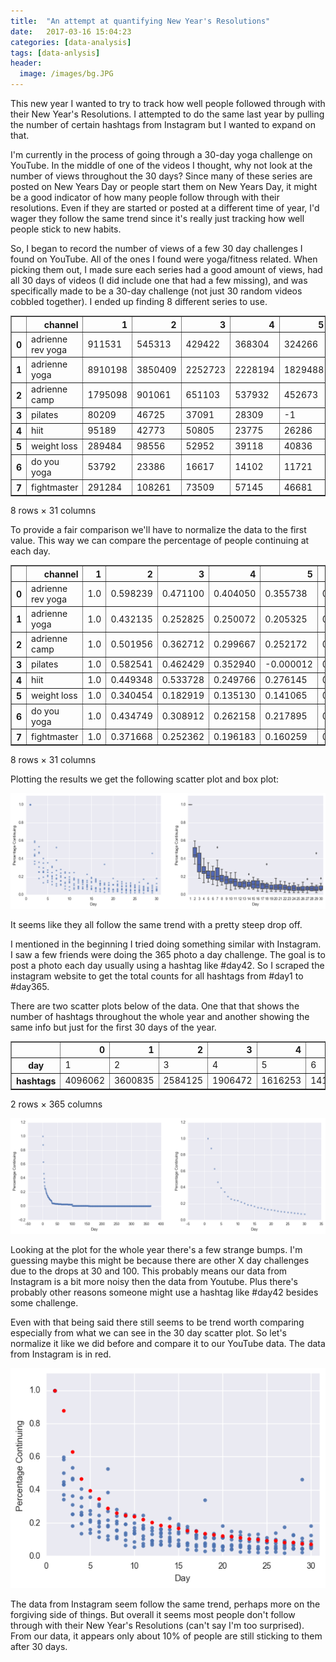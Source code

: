 ```yaml
---
title:  "An attempt at quantifying New Year's Resolutions"
date:   2017-03-16 15:04:23
categories: [data-analysis]
tags: [data-anlysis]
header:
  image: /images/bg.JPG
---
```


This new year I wanted to try to track how well people followed through with their New Year's Resolutions. I attempted to do the same last year by pulling the number of certain hashtags from Instagram but I wanted to expand on that.

I'm currently in the process of going through a 30-day yoga challenge on YouTube. In the middle of one of the videos I thought, why not look at the number of views throughout the 30 days? Since many of these series are posted on New Years Day or people start them on New Years Day, it might be a good indicator of how many people follow through with their resolutions. Even if they are started or posted at a different time of year, I'd wager they follow the same trend since it's really just tracking how well people stick to new habits.

So, I began to record the number of views of a few 30 day challenges I found on YouTube. All of the ones I found were yoga/fitness related. When picking them out, I made sure each series had a good amount of views, had all 30 days of videos (I did include one that had a few missing), and was specifically made to be a 30-day challenge (not just 30 random videos cobbled together). I ended up finding 8 different series to use.

<div>
<table border="1" class="dataframe">
  <thead>
    <tr style="text-align: right;">
      <th></th>
      <th>channel</th>
      <th>1</th>
      <th>2</th>
      <th>3</th>
      <th>4</th>
      <th>5</th>
      <th>6</th>
      <th>7</th>
      <th>8</th>
      <th>9</th>
      <th>...</th>
      <th>21</th>
      <th>22</th>
      <th>23</th>
      <th>24</th>
      <th>25</th>
      <th>26</th>
      <th>27</th>
      <th>28</th>
      <th>29</th>
      <th>30</th>
    </tr>
  </thead>
  <tbody>
    <tr>
      <th>0</th>
      <td>adrienne rev yoga</td>
      <td>911531</td>
      <td>545313</td>
      <td>429422</td>
      <td>368304</td>
      <td>324266</td>
      <td>286884</td>
      <td>245931</td>
      <td>220817</td>
      <td>222010</td>
      <td>...</td>
      <td>102998</td>
      <td>85708</td>
      <td>82468</td>
      <td>81209</td>
      <td>74537</td>
      <td>73447</td>
      <td>69126</td>
      <td>68497</td>
      <td>66419</td>
      <td>62551</td>
    </tr>
    <tr>
      <th>1</th>
      <td>adrienne yoga</td>
      <td>8910198</td>
      <td>3850409</td>
      <td>2252723</td>
      <td>2228194</td>
      <td>1829488</td>
      <td>1775841</td>
      <td>1654837</td>
      <td>1411159</td>
      <td>1237898</td>
      <td>...</td>
      <td>598810</td>
      <td>534680</td>
      <td>527687</td>
      <td>527289</td>
      <td>458953</td>
      <td>542212</td>
      <td>469993</td>
      <td>428423</td>
      <td>404578</td>
      <td>419763</td>
    </tr>
    <tr>
      <th>2</th>
      <td>adrienne camp</td>
      <td>1795098</td>
      <td>901061</td>
      <td>651103</td>
      <td>537932</td>
      <td>452673</td>
      <td>442926</td>
      <td>391610</td>
      <td>353122</td>
      <td>343971</td>
      <td>...</td>
      <td>179137</td>
      <td>176306</td>
      <td>186910</td>
      <td>178973</td>
      <td>175676</td>
      <td>181670</td>
      <td>157493</td>
      <td>150629</td>
      <td>157835</td>
      <td>158397</td>
    </tr>
    <tr>
      <th>3</th>
      <td>pilates</td>
      <td>80209</td>
      <td>46725</td>
      <td>37091</td>
      <td>28309</td>
      <td>-1</td>
      <td>24429</td>
      <td>30904</td>
      <td>22662</td>
      <td>20334</td>
      <td>...</td>
      <td>12184</td>
      <td>9931</td>
      <td>10267</td>
      <td>10578</td>
      <td>6719</td>
      <td>-1</td>
      <td>7560</td>
      <td>10266</td>
      <td>8573</td>
      <td>10069</td>
    </tr>
    <tr>
      <th>4</th>
      <td>hiit</td>
      <td>95189</td>
      <td>42773</td>
      <td>50805</td>
      <td>23775</td>
      <td>26286</td>
      <td>20125</td>
      <td>9434</td>
      <td>19974</td>
      <td>18259</td>
      <td>...</td>
      <td>11546</td>
      <td>13889</td>
      <td>5956</td>
      <td>10387</td>
      <td>10691</td>
      <td>13199</td>
      <td>16707</td>
      <td>11964</td>
      <td>43869</td>
      <td>17306</td>
    </tr>
    <tr>
      <th>5</th>
      <td>weight loss</td>
      <td>289484</td>
      <td>98556</td>
      <td>52952</td>
      <td>39118</td>
      <td>40836</td>
      <td>32784</td>
      <td>152201</td>
      <td>34284</td>
      <td>19343</td>
      <td>...</td>
      <td>11363</td>
      <td>7651</td>
      <td>7178</td>
      <td>6892</td>
      <td>6964</td>
      <td>7301</td>
      <td>5747</td>
      <td>18924</td>
      <td>6795</td>
      <td>14210</td>
    </tr>
    <tr>
      <th>6</th>
      <td>do you yoga</td>
      <td>53792</td>
      <td>23386</td>
      <td>16617</td>
      <td>14102</td>
      <td>11721</td>
      <td>9696</td>
      <td>9591</td>
      <td>8317</td>
      <td>6981</td>
      <td>...</td>
      <td>3296</td>
      <td>3738</td>
      <td>2628</td>
      <td>2434</td>
      <td>2826</td>
      <td>2794</td>
      <td>2637</td>
      <td>2294</td>
      <td>2576</td>
      <td>3272</td>
    </tr>
    <tr>
      <th>7</th>
      <td>fightmaster</td>
      <td>291284</td>
      <td>108261</td>
      <td>73509</td>
      <td>57145</td>
      <td>46681</td>
      <td>43222</td>
      <td>35433</td>
      <td>31659</td>
      <td>28494</td>
      <td>...</td>
      <td>13097</td>
      <td>16244</td>
      <td>13507</td>
      <td>13846</td>
      <td>13465</td>
      <td>12593</td>
      <td>18686</td>
      <td>13391</td>
      <td>12774</td>
      <td>16571</td>
    </tr>
  </tbody>
</table>
<p>8 rows × 31 columns</p>
</div>

To provide a fair comparison we'll have to normalize the data to the first value. This way we can compare the percentage of people continuing at each day.

<div>
<table border="1" class="dataframe">
  <thead>
    <tr style="text-align: right;">
      <th></th>
      <th>channel</th>
      <th>1</th>
      <th>2</th>
      <th>3</th>
      <th>4</th>
      <th>5</th>
      <th>6</th>
      <th>7</th>
      <th>8</th>
      <th>9</th>
      <th>...</th>
      <th>21</th>
      <th>22</th>
      <th>23</th>
      <th>24</th>
      <th>25</th>
      <th>26</th>
      <th>27</th>
      <th>28</th>
      <th>29</th>
      <th>30</th>
    </tr>
  </thead>
  <tbody>
    <tr>
      <th>0</th>
      <td>adrienne rev yoga</td>
      <td>1.0</td>
      <td>0.598239</td>
      <td>0.471100</td>
      <td>0.404050</td>
      <td>0.355738</td>
      <td>0.314728</td>
      <td>0.269800</td>
      <td>0.242248</td>
      <td>0.243557</td>
      <td>...</td>
      <td>0.112995</td>
      <td>0.094026</td>
      <td>0.090472</td>
      <td>0.089091</td>
      <td>0.081771</td>
      <td>0.080575</td>
      <td>0.075835</td>
      <td>0.075145</td>
      <td>0.072865</td>
      <td>0.068622</td>
    </tr>
    <tr>
      <th>1</th>
      <td>adrienne yoga</td>
      <td>1.0</td>
      <td>0.432135</td>
      <td>0.252825</td>
      <td>0.250072</td>
      <td>0.205325</td>
      <td>0.199304</td>
      <td>0.185724</td>
      <td>0.158376</td>
      <td>0.138930</td>
      <td>...</td>
      <td>0.067205</td>
      <td>0.060008</td>
      <td>0.059223</td>
      <td>0.059178</td>
      <td>0.051509</td>
      <td>0.060853</td>
      <td>0.052748</td>
      <td>0.048082</td>
      <td>0.045406</td>
      <td>0.047110</td>
    </tr>
    <tr>
      <th>2</th>
      <td>adrienne camp</td>
      <td>1.0</td>
      <td>0.501956</td>
      <td>0.362712</td>
      <td>0.299667</td>
      <td>0.252172</td>
      <td>0.246742</td>
      <td>0.218155</td>
      <td>0.196715</td>
      <td>0.191617</td>
      <td>...</td>
      <td>0.099792</td>
      <td>0.098215</td>
      <td>0.104122</td>
      <td>0.099701</td>
      <td>0.097864</td>
      <td>0.101203</td>
      <td>0.087735</td>
      <td>0.083911</td>
      <td>0.087926</td>
      <td>0.088239</td>
    </tr>
    <tr>
      <th>3</th>
      <td>pilates</td>
      <td>1.0</td>
      <td>0.582541</td>
      <td>0.462429</td>
      <td>0.352940</td>
      <td>-0.000012</td>
      <td>0.304567</td>
      <td>0.385293</td>
      <td>0.282537</td>
      <td>0.253513</td>
      <td>...</td>
      <td>0.151903</td>
      <td>0.123814</td>
      <td>0.128003</td>
      <td>0.131880</td>
      <td>0.083769</td>
      <td>-0.000012</td>
      <td>0.094254</td>
      <td>0.127991</td>
      <td>0.106883</td>
      <td>0.125535</td>
    </tr>
    <tr>
      <th>4</th>
      <td>hiit</td>
      <td>1.0</td>
      <td>0.449348</td>
      <td>0.533728</td>
      <td>0.249766</td>
      <td>0.276145</td>
      <td>0.211421</td>
      <td>0.099108</td>
      <td>0.209835</td>
      <td>0.191818</td>
      <td>...</td>
      <td>0.121296</td>
      <td>0.145910</td>
      <td>0.062570</td>
      <td>0.109120</td>
      <td>0.112313</td>
      <td>0.138661</td>
      <td>0.175514</td>
      <td>0.125687</td>
      <td>0.460862</td>
      <td>0.181807</td>
    </tr>
    <tr>
      <th>5</th>
      <td>weight loss</td>
      <td>1.0</td>
      <td>0.340454</td>
      <td>0.182919</td>
      <td>0.135130</td>
      <td>0.141065</td>
      <td>0.113250</td>
      <td>0.525767</td>
      <td>0.118431</td>
      <td>0.066819</td>
      <td>...</td>
      <td>0.039253</td>
      <td>0.026430</td>
      <td>0.024796</td>
      <td>0.023808</td>
      <td>0.024057</td>
      <td>0.025221</td>
      <td>0.019853</td>
      <td>0.065371</td>
      <td>0.023473</td>
      <td>0.049087</td>
    </tr>
    <tr>
      <th>6</th>
      <td>do you yoga</td>
      <td>1.0</td>
      <td>0.434749</td>
      <td>0.308912</td>
      <td>0.262158</td>
      <td>0.217895</td>
      <td>0.180250</td>
      <td>0.178298</td>
      <td>0.154614</td>
      <td>0.129778</td>
      <td>...</td>
      <td>0.061273</td>
      <td>0.069490</td>
      <td>0.048855</td>
      <td>0.045248</td>
      <td>0.052536</td>
      <td>0.051941</td>
      <td>0.049022</td>
      <td>0.042646</td>
      <td>0.047888</td>
      <td>0.060827</td>
    </tr>
    <tr>
      <th>7</th>
      <td>fightmaster</td>
      <td>1.0</td>
      <td>0.371668</td>
      <td>0.252362</td>
      <td>0.196183</td>
      <td>0.160259</td>
      <td>0.148384</td>
      <td>0.121644</td>
      <td>0.108688</td>
      <td>0.097822</td>
      <td>...</td>
      <td>0.044963</td>
      <td>0.055767</td>
      <td>0.046371</td>
      <td>0.047534</td>
      <td>0.046226</td>
      <td>0.043233</td>
      <td>0.064150</td>
      <td>0.045972</td>
      <td>0.043854</td>
      <td>0.056889</td>
    </tr>
  </tbody>
</table>
<p>8 rows × 31 columns</p>
</div>

Plotting the results we get the following scatter plot and box plot:

![png](/images/30day_Challenge_Analysis_Blog_files/30day_Challenge_Analysis_Blog_14_0.png)

It seems like they all follow the same trend with a pretty steep drop off.

I mentioned in the beginning I tried doing something similar with Instagram. I saw a few friends were doing the 365 photo a day challenge. The goal is to post a photo each day usually using a hashtag like #day42. So I scraped the instagram website to get the total counts for all hashtags from #day1 to #day365. 

There are two scatter plots below of the data. One that that shows the number of hashtags throughout the whole year and another showing the same info but just for the first 30 days of the year.

<div>
<table border="1" class="dataframe">
  <thead>
    <tr style="text-align: right;">
      <th></th>
      <th>0</th>
      <th>1</th>
      <th>2</th>
      <th>3</th>
      <th>4</th>
      <th>5</th>
      <th>6</th>
      <th>7</th>
      <th>8</th>
      <th>9</th>
      <th>...</th>
      <th>355</th>
      <th>356</th>
      <th>357</th>
      <th>358</th>
      <th>359</th>
      <th>360</th>
      <th>361</th>
      <th>362</th>
      <th>363</th>
      <th>364</th>
    </tr>
  </thead>
  <tbody>
    <tr>
      <th>day</th>
      <td>1</td>
      <td>2</td>
      <td>3</td>
      <td>4</td>
      <td>5</td>
      <td>6</td>
      <td>7</td>
      <td>8</td>
      <td>9</td>
      <td>10</td>
      <td>...</td>
      <td>356</td>
      <td>357</td>
      <td>358</td>
      <td>359</td>
      <td>360</td>
      <td>361</td>
      <td>362</td>
      <td>363</td>
      <td>364</td>
      <td>365</td>
    </tr>
    <tr>
      <th>hashtags</th>
      <td>4096062</td>
      <td>3600835</td>
      <td>2584125</td>
      <td>1906472</td>
      <td>1616253</td>
      <td>1411496</td>
      <td>1189326</td>
      <td>1059053</td>
      <td>1001911</td>
      <td>985231</td>
      <td>...</td>
      <td>3183</td>
      <td>3141</td>
      <td>3234</td>
      <td>3182</td>
      <td>3195</td>
      <td>3051</td>
      <td>3158</td>
      <td>3119</td>
      <td>4175</td>
      <td>11866</td>
    </tr>
  </tbody>
</table>
<p>2 rows × 365 columns</p>
</div>

![png](/images/30day_Challenge_Analysis_Blog_files/30day_Challenge_Analysis_Blog_17_0.png)

Looking at the plot for the whole year there's a few strange bumps. I'm guessing maybe this might be because there are other X day challenges due to the drops at 30 and 100. This probably means our data from Instagram is a bit more noisy then the data from Youtube. Plus there's probably other reasons someone might use a hashtag like #day42 besides some challenge.

Even with that being said there still seems to be trend worth comparing especially from what we can see in the 30 day scatter plot. So let's normalize it like we did before and compare it to our YouTube data. The data from Instagram is in red.

![png](/images/30day_Challenge_Analysis_Blog_files/30day_Challenge_Analysis_Blog_20_0.png)

The data from Instagram seem follow the same trend, perhaps more on the forgiving side of things. But overall it seems most people don't follow through with their New Year's Resolutions (can't say I'm too surprised). From our data, it appears only about 10% of people are still sticking to them after 30 days.
